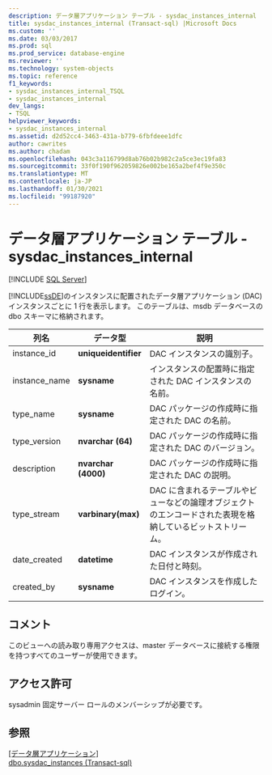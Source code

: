 ```yaml
---
description: データ層アプリケーション テーブル - sysdac_instances_internal
title: sysdac_instances_internal (Transact-sql) |Microsoft Docs
ms.custom: ''
ms.date: 03/03/2017
ms.prod: sql
ms.prod_service: database-engine
ms.reviewer: ''
ms.technology: system-objects
ms.topic: reference
f1_keywords:
- sysdac_instances_internal_TSQL
- sysdac_instances_internal
dev_langs:
- TSQL
helpviewer_keywords:
- sysdac_instances_internal
ms.assetid: d2d52cc4-3463-431a-b779-6fbfdeee1dfc
author: cawrites
ms.author: chadam
ms.openlocfilehash: 043c3a116799d8ab76b02b982c2a5ce3ec19fa83
ms.sourcegitcommit: 33f0f190f962059826e002be165a2bef4f9e350c
ms.translationtype: MT
ms.contentlocale: ja-JP
ms.lasthandoff: 01/30/2021
ms.locfileid: "99187920"
---
```

# <a name="data-tier-application-tables---sysdac_instances_internal"></a>データ層アプリケーション テーブル - sysdac_instances_internal
[!INCLUDE [SQL Server](../../includes/applies-to-version/sqlserver.md)]

  [!INCLUDE[ssDE](../../includes/ssde-md.md)]のインスタンスに配置されたデータ層アプリケーション (DAC) インスタンスごとに 1 行を表示します。 このテーブルは、msdb データベースの dbo スキーマに格納されます。  
  
|列名|データ型|説明|  
|-----------------|---------------|-----------------|  
|instance_id|**uniqueidentifier**|DAC インスタンスの識別子。|  
|instance_name|**sysname**|インスタンスの配置時に指定された DAC インスタンスの名前。|  
|type_name|**sysname**|DAC パッケージの作成時に指定された DAC の名前。|  
|type_version|**nvarchar (64)**|DAC パッケージの作成時に指定された DAC のバージョン。|  
|description|**nvarchar (4000)**|DAC パッケージの作成時に指定された DAC の説明。|  
|type_stream|**varbinary(max)**|DAC に含まれるテーブルやビューなどの論理オブジェクトのエンコードされた表現を格納しているビットストリーム。|  
|date_created|**datetime**|DAC インスタンスが作成された日付と時刻。|  
|created_by|**sysname**|DAC インスタンスを作成したログイン。|  
  
## <a name="remarks"></a>コメント  
 このビューへの読み取り専用アクセスは、master データベースに接続する権限を持つすべてのユーザーが使用できます。  
  
## <a name="permissions"></a>アクセス許可  
 sysadmin 固定サーバー ロールのメンバーシップが必要です。  
  
## <a name="see-also"></a>参照  
 [[データ層アプリケーション]](../../relational-databases/data-tier-applications/data-tier-applications.md)   
 [dbo.sysdac_instances &#40;Transact-sql&#41;](../../relational-databases/system-catalog-views/data-tier-application-views-dbo-sysdac-instances.md)  
  
  
